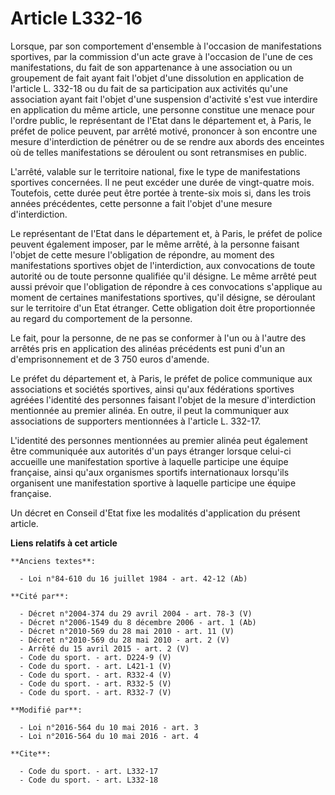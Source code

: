 # Article L332-16

Lorsque, par son comportement d'ensemble à l'occasion de manifestations sportives, par la commission d'un acte grave à
l'occasion de l'une de ces manifestations, du fait de son appartenance à une association ou un groupement de fait ayant fait
l'objet d'une dissolution en application de l'article L. 332-18 ou du fait de sa participation aux activités qu'une
association ayant fait l'objet d'une suspension d'activité s'est vue interdire en application du même article, une personne
constitue une menace pour l'ordre public, le représentant de l'Etat dans le département et, à Paris, le préfet de police
peuvent, par arrêté motivé, prononcer à son encontre une mesure d'interdiction de pénétrer ou de se rendre aux abords des
enceintes où de telles manifestations se déroulent ou sont retransmises en public.

L'arrêté, valable sur le territoire national, fixe le type de manifestations sportives concernées. Il ne peut excéder une
durée de vingt-quatre mois. Toutefois, cette durée peut être portée à trente-six  mois si, dans les trois années précédentes,
cette personne a fait l'objet d'une mesure d'interdiction. 

Le représentant de l'Etat dans le département et, à Paris, le préfet de police peuvent également imposer, par le même arrêté,
à la personne faisant l'objet de cette mesure l'obligation de répondre, au moment des manifestations sportives objet de
l'interdiction, aux convocations de toute autorité ou de toute personne qualifiée qu'il désigne. Le même arrêté peut aussi
prévoir que l'obligation de répondre à ces convocations s'applique au moment de certaines manifestations sportives, qu'il
désigne, se déroulant sur le territoire d'un Etat étranger. Cette obligation doit être proportionnée au regard du
comportement de la personne. 

Le fait, pour la personne, de ne pas se conformer à l'un ou à l'autre des arrêtés pris en application des alinéas précédents
est puni d'un an d'emprisonnement et de 3 750 euros d'amende. 

Le préfet du département et, à Paris, le préfet de police communique aux associations et sociétés sportives, ainsi qu'aux
fédérations sportives agréées l'identité des personnes faisant l'objet de la mesure d'interdiction mentionnée au premier
alinéa. En outre, il peut la communiquer aux associations de supporters mentionnées à l'article L. 332-17.

L'identité des personnes mentionnées au premier alinéa peut également être communiquée aux autorités d'un pays étranger
lorsque celui-ci accueille une manifestation sportive à laquelle participe une équipe française, ainsi qu'aux organismes
sportifs internationaux lorsqu'ils organisent une manifestation sportive à laquelle participe une équipe française.

Un décret en Conseil d'Etat fixe les modalités d'application du présent article.

**Liens relatifs à cet article**

	**Anciens textes**:

	  - Loi n°84-610 du 16 juillet 1984 - art. 42-12 (Ab)

	**Cité par**:

	  - Décret n°2004-374 du 29 avril 2004 - art. 78-3 (V)
	  - Décret n°2006-1549 du 8 décembre 2006 - art. 1 (Ab)
	  - Décret n°2010-569 du 28 mai 2010 - art. 11 (V)
	  - Décret n°2010-569 du 28 mai 2010 - art. 2 (V)
	  - Arrêté du 15 avril 2015 - art. 2 (V)
	  - Code du sport. - art. D224-9 (V)
	  - Code du sport. - art. L421-1 (V)
	  - Code du sport. - art. R332-4 (V)
	  - Code du sport. - art. R332-5 (V)
	  - Code du sport. - art. R332-7 (V)

	**Modifié par**:

	  - Loi n°2016-564 du 10 mai 2016 - art. 3
	  - Loi n°2016-564 du 10 mai 2016 - art. 4

	**Cite**:

	  - Code du sport. - art. L332-17
	  - Code du sport. - art. L332-18
